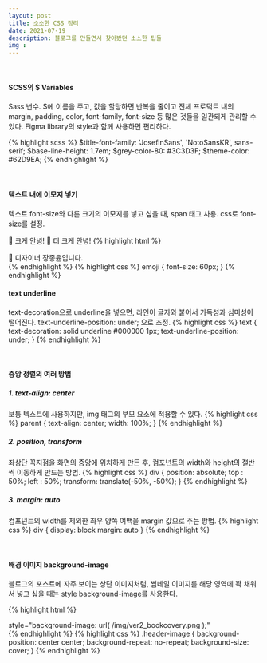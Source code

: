 ```yaml
---
layout: post
title: 소소한 CSS 정리
date: 2021-07-19
description: 블로그를 만들면서 찾아봤던 소소한 팁들
img :
---
```

<br/>

#### SCSS의 $ Variables
Sass 변수. $에 이름을 주고, 값을 할당하면 반복을 줄이고 전체 프로덕트 내의 margin, padding, color, font-family, font-size 등 많은 것들을 일관되게 관리할 수 있다. Figma library의 style과 함께 사용하면 편리하다.

{% highlight scss %}
$title-font-family: 'JosefinSans', 'NotoSansKR', sans-serif;
$base-line-height: 1.7em;
$grey-color-80: #3C3D3F;
$theme-color: #62D9EA;
{% endhighlight %}

<br/>

#### 텍스트 내에 이모지 넣기
텍스트 font-size와 다른 크기의 이모지를 넣고 싶을 때, span 태그 사용. css로 font-size를 설정. 

<span class="emojii">👋</span> 크게 안녕!
<span class="emojiii">👋</span> 더 크게 안녕!
{% highlight html %}
<div class="title"><span class="emoji">👋</span> 디자이너 장종윤입니다.</div>
{% endhighlight %}
{% highlight css %}
emoji {
   font-size: 60px;
}
{% endhighlight %}

<br/>

#### text underline
text-decoration으로 underline을 넣으면, 라인이 글자와 붙어서 가독성과 심미성이 떨어진다. 
text-underline-position: under; 으로 조정.
{% highlight css %}
text {
   text-decoration: solid underline #000000 1px;
   text-underline-position: under;
}
{% endhighlight %}


<br/>

#### 중앙 정렬의 여러 방법
##### 1. text-align: center
보통 텍스트에 사용하지만, img 태그의 부모 요소에 적용할 수 있다.
{% highlight css %}
parent {
   text-align: center;
   width: 100%;
}
{% endhighlight %}

##### 2. position, transform
좌상단 꼭지점을 화면의 중앙에 위치하게 만든 후, 컴포넌트의 width와 height의 절반씩 이동하게 만드는 방법.
{% highlight css %}
div {
   position: absolute;
   top : 50%;
   left : 50%;
   transform: translate(-50%, -50%);
}
{% endhighlight %}

##### 3. margin: auto
컴포넌트의 width를 제외한 좌우 양쪽 여백을 margin 값으로 주는 방법.
{% highlight css %}
div {
   display: block
   margin: auto
}
{% endhighlight %}

<br/>

#### 배경 이미지 background-image
블로그의 포스트에 자주 보이는 상단 이미지처럼, 썸네일 이미지를 해당 영역에 꽉 채워서 넣고 싶을 때는 style background-image를 사용한다.

{% highlight html %}
<div class="header-image"> style="background-image: url( /img/ver2_bookcovery.png );" </div>
{% endhighlight %}
{% highlight css %}
.header-image {
   background-position: center center;
   background-repeat: no-repeat;
   background-size: cover;
}
{% endhighlight %}
